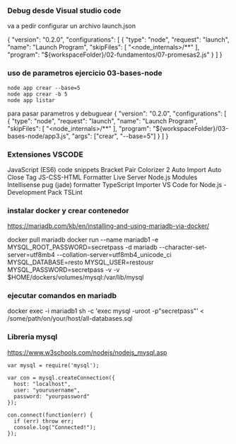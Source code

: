 ### Debug desde Visual studio code

va a pedir configurar un archivo launch.json

{
  "version": "0.2.0",
  "configurations": [
    {
      "type": "node",
      "request": "launch",
      "name": "Launch Program",
      "skipFiles": [
        "<node_internals>/**"
      ],
      "program": "${workspaceFolder}/02-fundamentos/07-promesas2.js"
    }
  ]
}

### uso de parametros ejercicio 03-bases-node

```
node app crear --base=5 
node app crear -b 5
node app listar
```

para pasar parametros y debuguear
{
  "version": "0.2.0",
  "configurations": [
    {
      "type": "node",
      "request": "launch",
      "name": "Launch Program",
      "skipFiles": [
        "<node_internals>/**"
      ],
      "program": "${workspaceFolder}/03-bases-node/app3.js",
      "args": ["crear", "--base=5"]
    }
  ]
}

### Extensiones VSCODE

JavaScript (ES6) code snippets
Bracket Pair Colorizer 2
Auto Import
Auto Close Tag
JS-CSS-HTML Formatter
Live Server
Node.js Modules Intellisense
pug (jade) formatter
TypeScript Importer
VS Code for Node.js - Development Pack
TSLint


### instalar docker y crear contenedor
https://mariadb.com/kb/en/installing-and-using-mariadb-via-docker/

docker pull mariadb
docker run --name mariadb1 -e MYSQL_ROOT_PASSWORD=secretpass -d mariadb --character-set-server=utf8mb4 --collation-server=utf8mb4_unicode_ci MYSQL_DATABASE=resto MYSQL_USER=restousr MYSQL_PASSWORD=secretpass -v -v $HOME/dockers/volumes/mysql:/var/lib/mysql

### ejecutar comandos en mariadb
docker exec -i mariadb1 sh -c 'exec mysql -uroot -p"secretpass"' < /some/path/on/your/host/all-databases.sql

### Libreria mysql
https://www.w3schools.com/nodejs/nodejs_mysql.asp
```
var mysql = require('mysql');

var con = mysql.createConnection({
  host: "localhost",
  user: "yourusername",
  password: "yourpassword"
});

con.connect(function(err) {
  if (err) throw err;
  console.log("Connected!");
});

```